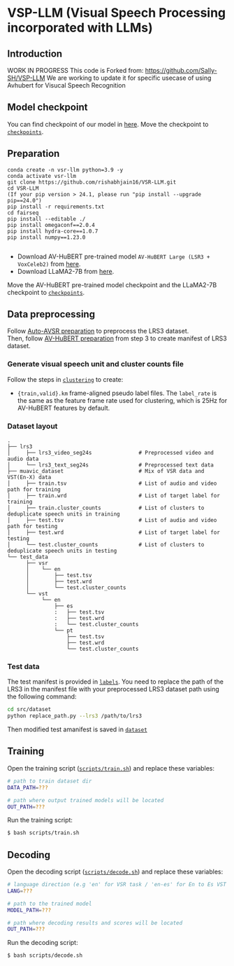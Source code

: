 # VSP-LLM (Visual Speech Processing incorporated with LLMs)


## Introduction

WORK IN PROGRESS
This code is Forked from: https://github.com/Sally-SH/VSP-LLM
We are working to update it for specific usecase of using Avhubert for Visucal Speech Recognition
## Model checkpoint

You can find checkpoint of our model in [here](https://drive.google.com/drive/folders/1aBnm8XOWlRAGjPwcK2mYEGd8insNCx13?usp=sharing).
Move the checkpoint to [`checkpoints`](checkpoints/).

## Preparation

```
conda create -n vsr-llm python=3.9 -y
conda activate vsr-llm
git clone https://github.com/rishabhjain16/VSR-LLM.git
cd VSR-LLM
(If your pip version > 24.1, please run "pip install --upgrade pip==24.0")
pip install -r requirements.txt
cd fairseq
pip install --editable ./
pip install omegaconf==2.0.4 
pip install hydra-core==1.0.7 
pip install numpy==1.23.0
 
```

- Download AV-HuBERT pre-trained model `AV-HuBERT Large (LSR3 + VoxCeleb2)` from [here](http://facebookresearch.github.io/av_hubert).
- Download LLaMA2-7B from [here](https://huggingface.co/meta-llama/Llama-2-7b-hf).

Move the AV-HuBERT pre-trained model checkpoint and the LLaMA2-7B checkpoint to [`checkpoints`](checkpoints/).

## Data preprocessing
Follow [Auto-AVSR preparation](https://github.com/mpc001/auto_avsr/tree/main/preparation) to preprocess the LRS3 dataset.\
Then, follow [AV-HuBERT preparation](https://github.com/facebookresearch/av_hubert/tree/main/avhubert/preparation) from step 3 to create manifest of LRS3 dataset.

### Generate visual speech unit and cluster counts file
Follow the steps in [`clustering`](src/clustering/) to create:
- `{train,valid}.km` frame-aligned pseudo label files.
The `label_rate` is the same as the feature frame rate used for clustering,
which is 25Hz for AV-HuBERT features by default.

### Dataset layout

    .
    ├── lrs3
    │     ├── lrs3_video_seg24s               # Preprocessed video and audio data
    │     └── lrs3_text_seg24s                # Preprocessed text data
    ├── muavic_dataset                        # Mix of VSR data and VST(En-X) data
    │     ├── train.tsv                       # List of audio and video path for training
    │     ├── train.wrd                       # List of target label for training
    │     ├── train.cluster_counts            # List of clusters to deduplicate speech units in training
    │     ├── test.tsv                        # List of audio and video path for testing
    │     ├── test.wrd                        # List of target label for testing
    │     └── test.cluster_counts             # List of clusters to deduplicate speech units in testing
    └── test_data
          ├── vsr
          │    └── en
          │        ├── test.tsv 
          │        ├── test.wrd  
          │        └── test.cluster_counts           
          └── vst
               └── en
                   ├── es
                   :   ├── test.tsv
                   :   ├── test.wrd 
                   :   └── test.cluster_counts
                   └── pt
                       ├── test.tsv
                       ├── test.wrd 
                       └── test.cluster_counts

### Test data
The test manifest is provided in [`labels`](labels/). You need to replace the path of the LRS3 in the manifest file with your preprocessed LRS3 dataset path using the following command:
```bash
cd src/dataset
python replace_path.py --lrs3 /path/to/lrs3
```
Then modified test amanifest is saved in [`dataset`](src/dataset/)

## Training

Open the training script ([`scripts/train.sh`](https://github.com/Sally-SH/VSP-LLM/blob/main/scripts/train.sh)) and replace these variables:

```bash
# path to train dataset dir
DATA_PATH=???

# path where output trained models will be located
OUT_PATH=???
```

Run the training script:

```bash
$ bash scripts/train.sh
```

## Decoding

Open the decoding script ([`scripts/decode.sh`](https://github.com/Sally-SH/VSP-LLM/blob/main/scripts/decode.sh)) and replace these variables:

```bash
# language direction (e.g 'en' for VSR task / 'en-es' for En to Es VST task)
LANG=???

# path to the trained model
MODEL_PATH=???

# path where decoding results and scores will be located
OUT_PATH=???
```

Run the decoding script:

```bash
$ bash scripts/decode.sh
```
